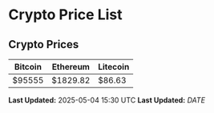# Crypto Price List

## Crypto Prices
| Bitcoin | Ethereum | Litecoin |
| ------- | -------- | -------- |
| $95555 | $1829.82 | $86.63 |
**Last Updated:** 2025-05-04 15:30 UTC
**Last Updated:** $DATE$
